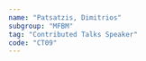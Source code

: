 ```yaml
---
name: "Patsatzis, Dimitrios"
subgroup: "MFBM"
tag: "Contributed Talks Speaker"
code: "CT09"
---
```


